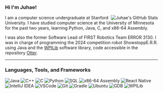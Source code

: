 ### Hi I'm Juhae!
<img alt="Juhae's GitHub Stats" src="https://github-readme-stats.vercel.app/api?username=jcsong06&show_icons=true&theme=github_dark&" align="right">

I am a computer science undergraduate at Stanford University. I have studied computer science at the University of Minnesota for the past two years, learning Python, Java, C, and x86-64 Assembly. 

I was also the former Software Lead of FIRST Robotics Team ERROR 3130. I was in charge of programming the 2024 competition robot ShowstoppE.R.R. using Java and the [WPILib](https://github.com/wpilibsuite) software library, code accessible in the repository [Otter](https://github.com/team3130/Otter).

<hr>

### Languages, Tools, and Frameworks
![Java](https://img.shields.io/badge/java-orange?style=for-the-badge&logoColor=orange&color=446879)
![C++](https://img.shields.io/badge/C%2B%2B-blue?style=for-the-badge&logo=cplusplus&color=004482)
![C](https://img.shields.io/badge/C-red?style=for-the-badge&logo=C&logoColor=white&color=%23044F88)
![Python](https://img.shields.io/badge/python-blue?style=for-the-badge&logo=python&logoColor=FFD43B&color=blue)
![SQL](https://img.shields.io/badge/SQL-orange?style=for-the-badge&color=%23F29111)
![x86-64 Assembly](https://img.shields.io/badge/assembly-black?style=for-the-badge&label=x86-64&labelColor=242526&color=18191A)
![React Native](https://img.shields.io/badge/React%20Native-blue?style=for-the-badge&logo=react&logoColor=61DBFB&labelColor=282C34&color=black)
![IntelliJ IDEA](https://img.shields.io/badge/IntelliJ%20IDEA-blue?style=for-the-badge&logo=intellij%20idea&logoColor=black&color=%23FE315D)
![VSCode](https://img.shields.io/badge/vscode-blue?style=for-the-badge&logo=Visual%20Studio%20Code&logoColor=white&color=%230078d7)
![Git](https://img.shields.io/badge/git-%23F05033.svg?style=for-the-badge&logo=git&logoColor=white)
![Gradle](https://img.shields.io/badge/Gradle-06A0CE?logo=Gradle&labelColor=02303A&style=for-the-badge)
![Ubuntu](https://img.shields.io/badge/ubuntu-orange?style=for-the-badge&logo=ubuntu&logoColor=white&color=%23E95420)
![GDB](https://img.shields.io/badge/Debugger-3A3B3C?style=for-the-badge&logo=GDB&label=GDB)
![WPILib](https://img.shields.io/badge/WPI%20Robotics%20Library-blue?style=for-the-badge&logo=first&logoColor=white&color=%23ED1C24)

<!--
### Reach me at
<p align="center">
<a target="_blank" href="mailto:jcsong06@gmail.com"><img src="https://img.shields.io/badge/-Gmail-D14836?style=for-the-badge&logo=Gmail&logoColor=white"></img></a>
<a target="_blank" href="https://www.linkedin.com/in/juhae-song-50b0b224b"><img src="https://img.shields.io/badge/-LinkedIn-0077B5?style=for-the-badge&logo=Linkedin&logoColor=white"></img></a>
<br>
</p>     

<!--
**jcsong06/jcsong06** is a ✨ _special_ ✨ repository because its `README.md` (this file) appears on your GitHub profile.

Here are some ideas to get you started:

- 🔭 I’m currently working on ...
- 🌱 I’m currently learning ...
- 👯 I’m looking to collaborate on ...
- 🤔 I’m looking for help with ...
- 💬 Ask me about ...
- 📫 How to reach me: ...
- 😄 Pronouns: ...
- ⚡ Fun fact: ...
-->
